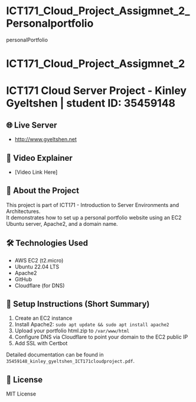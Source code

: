 # ICT171_Cloud_Project_Assigmnet_2_Personalportfolio
personalPortfolio 
# ICT171_Cloud_Project_Assigmnet_2
# ICT171 Cloud Server Project - Kinley Gyeltshen | student ID: 35459148 

## 🌐 Live Server
- http://www.gyeltshen.net

## 🎥 Video Explainer
- [Video Link Here]

## 📄 About the Project
This project is part of ICT171 - Introduction to Server Environments and Architectures.  
It demonstrates how to set up a personal portfolio website using an EC2 Ubuntu server, Apache2, and a domain name.

## 🛠️ Technologies Used
- AWS EC2 (t2.micro)
- Ubuntu 22.04 LTS
- Apache2
- GitHub
- Cloudflare (for DNS)

## 🧰 Setup Instructions (Short Summary)
1. Create an EC2 instance
2. Install Apache2: `sudo apt update && sudo apt install apache2`
3. Upload your portfolio html.zip to `/var/www/html`
4. Configure DNS via Cloudflare to point your domain to the EC2 public IP
5. Add SSL with Certbot

Detailed documentation can be found in `35459148_kinley_gyeltshen_ICT171cloudproject.pdf`.

## 📜 License
MIT License 
